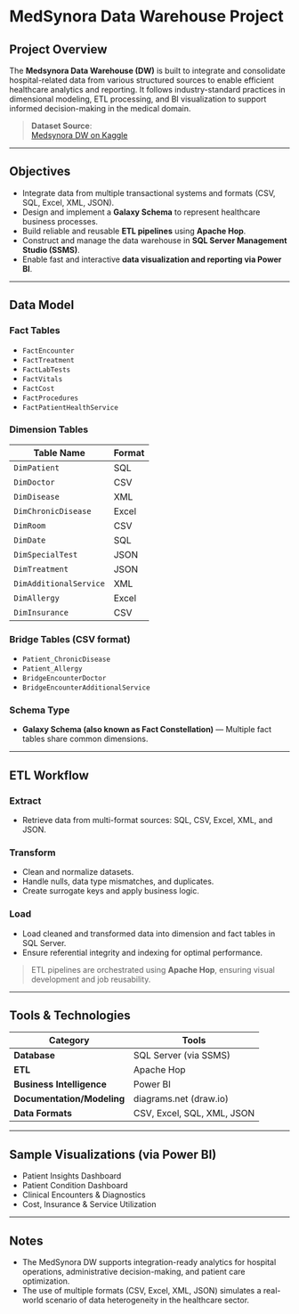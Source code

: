 #  MedSynora Data Warehouse Project

##  Project Overview
The **Medsynora Data Warehouse (DW)** is built to integrate and consolidate hospital-related data from various structured sources to enable efficient healthcare analytics and reporting. It follows industry-standard practices in dimensional modeling, ETL processing, and BI visualization to support informed decision-making in the medical domain.

>  **Dataset Source**:  
> [Medsynora DW on Kaggle](https://www.kaggle.com/datasets/mebrar21/medsynora-dw)

---

##  Objectives

-  Integrate data from multiple transactional systems and formats (CSV, SQL, Excel, XML, JSON).
-  Design and implement a **Galaxy Schema** to represent healthcare business processes.
-  Build reliable and reusable **ETL pipelines** using **Apache Hop**.
-  Construct and manage the data warehouse in **SQL Server Management Studio (SSMS)**.
-  Enable fast and interactive **data visualization and reporting via Power BI**.

---

##  Data Model

###  Fact Tables
- `FactEncounter`
- `FactTreatment`
- `FactLabTests`
- `FactVitals`
- `FactCost`
- `FactProcedures`
- `FactPatientHealthService`

###  Dimension Tables
| Table Name | Format |
|------------|--------|
| `DimPatient` | SQL |
| `DimDoctor` | CSV |
| `DimDisease` | XML |
| `DimChronicDisease` | Excel |
| `DimRoom` | CSV |
| `DimDate` | SQL |
| `DimSpecialTest` | JSON |
| `DimTreatment` | JSON |
| `DimAdditionalService` | XML |
| `DimAllergy` | Excel |
| `DimInsurance` | CSV |

###  Bridge Tables (CSV format)
- `Patient_ChronicDisease`
- `Patient_Allergy`
- `BridgeEncounterDoctor`
- `BridgeEncounterAdditionalService`

###  Schema Type
- **Galaxy Schema (also known as Fact Constellation)** — Multiple fact tables share common dimensions.

---

##  ETL Workflow

###  Extract
- Retrieve data from multi-format sources: SQL, CSV, Excel, XML, and JSON.

###  Transform
- Clean and normalize datasets.
- Handle nulls, data type mismatches, and duplicates.
- Create surrogate keys and apply business logic.

###  Load
- Load cleaned and transformed data into dimension and fact tables in SQL Server.
- Ensure referential integrity and indexing for optimal performance.

>  ETL pipelines are orchestrated using **Apache Hop**, ensuring visual development and job reusability.

---

##  Tools & Technologies

| Category | Tools |
|----------|-------|
| **Database** | SQL Server (via SSMS) |
| **ETL** | Apache Hop |
| **Business Intelligence** | Power BI |
| **Documentation/Modeling** | diagrams.net (draw.io) |
| **Data Formats** | CSV, Excel, SQL, XML, JSON |

---

## Sample Visualizations (via Power BI)
- Patient Insights Dashboard
- Patient Condition Dashboard
- Clinical Encounters & Diagnostics
- Cost, Insurance & Service Utilization


---

##  Notes

- The MedSynora DW supports integration-ready analytics for hospital operations, administrative decision-making, and patient care optimization.
- The use of multiple formats (CSV, Excel, XML, JSON) simulates a real-world scenario of data heterogeneity in the healthcare sector.
